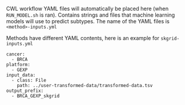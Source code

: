 CWL workflow YAML files will automatically be placed here (when `RUN_MODEL.sh` is ran). Contains strings and 
files that machine learning models will use to predict subtypes. The name of the YAML files is 
`<method>-inputs.yml`

Methods have different YAML contents, here is an example for `skgrid-inputs.yml`
```
cancer:
  - BRCA
platform:
  - GEXP
input_data:
  - class: File
    path: ../user-transformed-data/transformed-data.tsv
output_prefix:
  - BRCA_GEXP_skgrid
```
